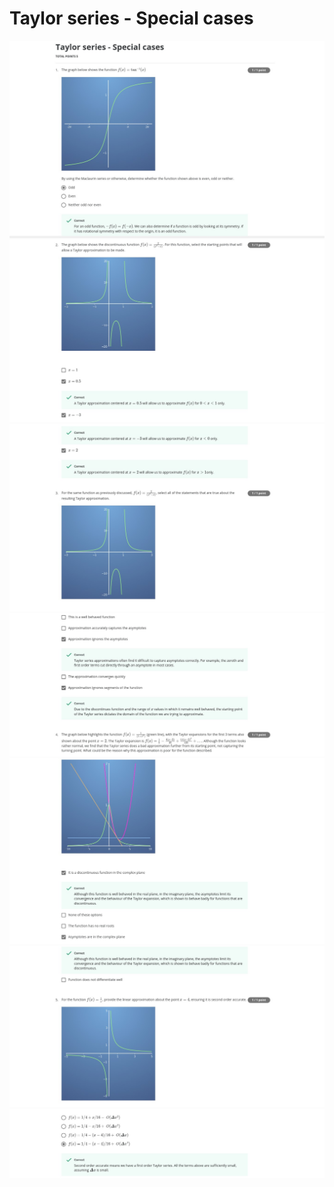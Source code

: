 # Taylor series - Special cases

<img src="../Images/Qz3_im1.jpg">
<img src="../Images/Qz3_im2.jpg">
<img src="../Images/Qz3_im3.jpg">
<img src="../Images/Qz3_im4.jpg">
<img src="../Images/Qz3_im5.jpg">
<img src="../Images/Qz3_im6.jpg">
<img src="../Images/Qz3_im7.jpg">
